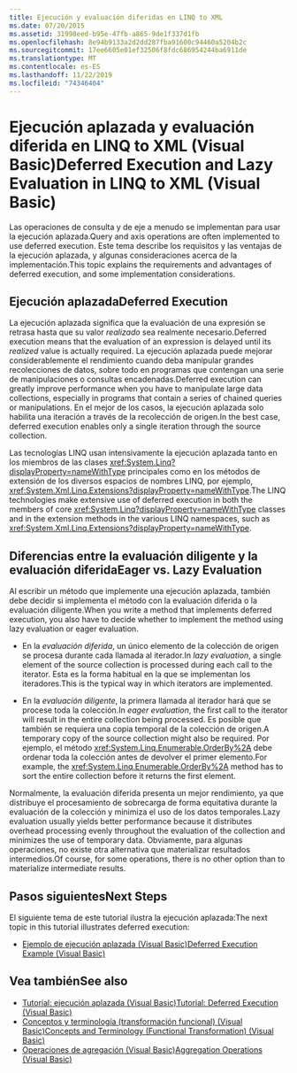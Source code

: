 ```yaml
---
title: Ejecución y evaluación diferidas en LINQ to XML
ms.date: 07/20/2015
ms.assetid: 31998eed-b95e-47fb-a865-9de1f337d1fb
ms.openlocfilehash: 8e94b9133a2d2dd287fba91600c94460a5204b2c
ms.sourcegitcommit: 17ee6605e01ef32506f8fdc686954244ba6911de
ms.translationtype: MT
ms.contentlocale: es-ES
ms.lasthandoff: 11/22/2019
ms.locfileid: "74346404"
---
```

# <a name="deferred-execution-and-lazy-evaluation-in-linq-to-xml-visual-basic"></a><span data-ttu-id="44b1d-102">Ejecución aplazada y evaluación diferida en LINQ to XML (Visual Basic)</span><span class="sxs-lookup"><span data-stu-id="44b1d-102">Deferred Execution and Lazy Evaluation in LINQ to XML (Visual Basic)</span></span>
<span data-ttu-id="44b1d-103">Las operaciones de consulta y de eje a menudo se implementan para usar la ejecución aplazada.</span><span class="sxs-lookup"><span data-stu-id="44b1d-103">Query and axis operations are often implemented to use deferred execution.</span></span> <span data-ttu-id="44b1d-104">Este tema describe los requisitos y las ventajas de la ejecución aplazada, y algunas consideraciones acerca de la implementación.</span><span class="sxs-lookup"><span data-stu-id="44b1d-104">This topic explains the requirements and advantages of deferred execution, and some implementation considerations.</span></span>  
  
## <a name="deferred-execution"></a><span data-ttu-id="44b1d-105">Ejecución aplazada</span><span class="sxs-lookup"><span data-stu-id="44b1d-105">Deferred Execution</span></span>  
 <span data-ttu-id="44b1d-106">La ejecución aplazada significa que la evaluación de una expresión se retrasa hasta que su valor *realizado* sea realmente necesario.</span><span class="sxs-lookup"><span data-stu-id="44b1d-106">Deferred execution means that the evaluation of an expression is delayed until its *realized* value is actually required.</span></span> <span data-ttu-id="44b1d-107">La ejecución aplazada puede mejorar considerablemente el rendimiento cuando deba manipular grandes recolecciones de datos, sobre todo en programas que contengan una serie de manipulaciones o consultas encadenadas.</span><span class="sxs-lookup"><span data-stu-id="44b1d-107">Deferred execution can greatly improve performance when you have to manipulate large data collections, especially in programs that contain a series of chained queries or manipulations.</span></span> <span data-ttu-id="44b1d-108">En el mejor de los casos, la ejecución aplazada solo habilita una iteración a través de la recolección de origen.</span><span class="sxs-lookup"><span data-stu-id="44b1d-108">In the best case, deferred execution enables only a single iteration through the source collection.</span></span>  
  
 <span data-ttu-id="44b1d-109">Las tecnologías LINQ usan intensivamente la ejecución aplazada tanto en los miembros de las clases <xref:System.Linq?displayProperty=nameWithType> principales como en los métodos de extensión de los diversos espacios de nombres LINQ, por ejemplo, <xref:System.Xml.Linq.Extensions?displayProperty=nameWithType>.</span><span class="sxs-lookup"><span data-stu-id="44b1d-109">The LINQ technologies make extensive use of deferred execution in both the members of core <xref:System.Linq?displayProperty=nameWithType> classes and in the extension methods in the various LINQ namespaces, such as <xref:System.Xml.Linq.Extensions?displayProperty=nameWithType>.</span></span>  
  
## <a name="eager-vs-lazy-evaluation"></a><span data-ttu-id="44b1d-110">Diferencias entre la evaluación diligente y la evaluación diferida</span><span class="sxs-lookup"><span data-stu-id="44b1d-110">Eager vs. Lazy Evaluation</span></span>  
 <span data-ttu-id="44b1d-111">Al escribir un método que implemente una ejecución aplazada, también debe decidir si implementa el método con la evaluación diferida o la evaluación diligente.</span><span class="sxs-lookup"><span data-stu-id="44b1d-111">When you write a method that implements deferred execution, you also have to decide whether to implement the method using lazy evaluation or eager evaluation.</span></span>  
  
- <span data-ttu-id="44b1d-112">En la *evaluación diferida*, un único elemento de la colección de origen se procesa durante cada llamada al iterador.</span><span class="sxs-lookup"><span data-stu-id="44b1d-112">In *lazy evaluation*, a single element of the source collection is processed during each call to the iterator.</span></span> <span data-ttu-id="44b1d-113">Esta es la forma habitual en la que se implementan los iteradores.</span><span class="sxs-lookup"><span data-stu-id="44b1d-113">This is the typical way in which iterators are implemented.</span></span>  
  
- <span data-ttu-id="44b1d-114">En la *evaluación diligente*, la primera llamada al iterador hará que se procese toda la colección.</span><span class="sxs-lookup"><span data-stu-id="44b1d-114">In *eager evaluation*, the first call to the iterator will result in the entire collection being processed.</span></span> <span data-ttu-id="44b1d-115">Es posible que también se requiera una copia temporal de la colección de origen.</span><span class="sxs-lookup"><span data-stu-id="44b1d-115">A temporary copy of the source collection might also be required.</span></span> <span data-ttu-id="44b1d-116">Por ejemplo, el método <xref:System.Linq.Enumerable.OrderBy%2A> debe ordenar toda la colección antes de devolver el primer elemento.</span><span class="sxs-lookup"><span data-stu-id="44b1d-116">For example, the <xref:System.Linq.Enumerable.OrderBy%2A> method has to sort the entire collection before it returns the first element.</span></span>  
  
 <span data-ttu-id="44b1d-117">Normalmente, la evaluación diferida presenta un mejor rendimiento, ya que distribuye el procesamiento de sobrecarga de forma equitativa durante la evaluación de la colección y minimiza el uso de los datos temporales.</span><span class="sxs-lookup"><span data-stu-id="44b1d-117">Lazy evaluation usually yields better performance because it distributes overhead processing evenly throughout the evaluation of the collection and minimizes the use of temporary data.</span></span> <span data-ttu-id="44b1d-118">Obviamente, para algunas operaciones, no existe otra alternativa que materializar resultados intermedios.</span><span class="sxs-lookup"><span data-stu-id="44b1d-118">Of course, for some operations, there is no other option than to materialize intermediate results.</span></span>  
  
## <a name="next-steps"></a><span data-ttu-id="44b1d-119">Pasos siguientes</span><span class="sxs-lookup"><span data-stu-id="44b1d-119">Next Steps</span></span>  
 <span data-ttu-id="44b1d-120">El siguiente tema de este tutorial ilustra la ejecución aplazada:</span><span class="sxs-lookup"><span data-stu-id="44b1d-120">The next topic in this tutorial illustrates deferred execution:</span></span>  
  
- [<span data-ttu-id="44b1d-121">Ejemplo de ejecución aplazada (Visual Basic)</span><span class="sxs-lookup"><span data-stu-id="44b1d-121">Deferred Execution Example (Visual Basic)</span></span>](../../../../visual-basic/programming-guide/concepts/linq/deferred-execution-example.md)  
  
## <a name="see-also"></a><span data-ttu-id="44b1d-122">Vea también</span><span class="sxs-lookup"><span data-stu-id="44b1d-122">See also</span></span>

- [<span data-ttu-id="44b1d-123">Tutorial: ejecución aplazada (Visual Basic)</span><span class="sxs-lookup"><span data-stu-id="44b1d-123">Tutorial: Deferred Execution (Visual Basic)</span></span>](../../../../visual-basic/programming-guide/concepts/linq/tutorial-deferred-execution.md)
- [<span data-ttu-id="44b1d-124">Conceptos y terminología (transformación funcional) (Visual Basic)</span><span class="sxs-lookup"><span data-stu-id="44b1d-124">Concepts and Terminology (Functional Transformation) (Visual Basic)</span></span>](../../../../visual-basic/programming-guide/concepts/linq/concepts-and-terminology-functional-transformation.md)
- [<span data-ttu-id="44b1d-125">Operaciones de agregación (Visual Basic)</span><span class="sxs-lookup"><span data-stu-id="44b1d-125">Aggregation Operations (Visual Basic)</span></span>](../../../../visual-basic/programming-guide/concepts/linq/aggregation-operations.md)
